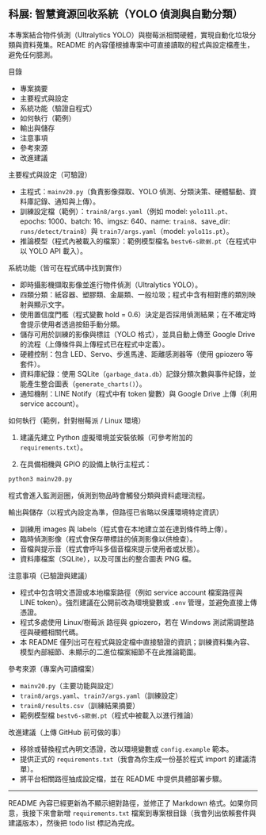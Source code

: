 ## 科展: 智慧資源回收系統（YOLO 偵測與自動分類）

本專案結合物件偵測（Ultralytics YOLO）與樹莓派相關硬體，實現自動化垃圾分類與資料蒐集。README 的內容僅根據專案中可直接讀取的程式與設定檔產生，避免任何臆測。

目錄

- 專案摘要
- 主要程式與設定
- 系統功能（驗證自程式）
- 如何執行（範例）
- 輸出與儲存
- 注意事項
- 參考來源
- 改進建議

主要程式與設定（可驗證）

- 主程式：`mainv20.py`（負責影像擷取、YOLO 偵測、分類決策、硬體驅動、資料庫記錄、通知與上傳）。
- 訓練設定檔（範例）：`train8/args.yaml`（例如 model: `yolo11l.pt`、epochs: 1000、batch: 16、imgsz: 640、name: `train8`、save_dir: `runs/detect/train8`）與 `train7/args.yaml`（model: `yolo11s.pt`）。
- 推論模型（程式內被載入的檔案）：範例模型檔名 `bestv6-s歐剉.pt`（在程式中以 YOLO API 載入）。

系統功能（皆可在程式碼中找到實作）

- 即時攝影機擷取影像並進行物件偵測（Ultralytics YOLO）。
- 四類分類：紙容器、塑膠類、金屬類、一般垃圾；程式中含有相對應的類別映射與顯示文字。
- 使用置信度門檻（程式變數 hold = 0.6）決定是否採用偵測結果；在不確定時會提示使用者透過按鈕手動分類。
- 儲存可用於訓練的影像與標註（YOLO 格式），並具自動上傳至 Google Drive 的流程（上傳條件與上傳程式已在程式中定義）。
- 硬體控制：包含 LED、Servo、步進馬達、距離感測器等（使用 gpiozero 等套件）。
- 資料庫紀錄：使用 SQLite（`garbage_data.db`）記錄分類次數與事件紀錄，並能產生整合圖表（`generate_charts()`）。
- 通知機制：LINE Notify（程式中有 token 變數）與 Google Drive 上傳（利用 service account）。

如何執行（範例，針對樹莓派 / Linux 環境）

1) 建議先建立 Python 虛擬環境並安裝依賴（可參考附加的 `requirements.txt`）。

2) 在具備相機與 GPIO 的設備上執行主程式：

```bash
python3 mainv20.py
```

程式會進入監測迴圈，偵測到物品時會觸發分類與資料處理流程。

輸出與儲存（以程式內設定為準，但路徑已省略以保護環境特定資訊）

- 訓練用 images 與 labels（程式會在本地建立並在達到條件時上傳）。
- 臨時偵測影像（程式會保存帶標註的偵測影像以供檢查）。
- 音檔與提示音（程式會呼叫多個音檔來提示使用者或狀態）。
- 資料庫檔案（SQLite），以及可匯出的整合圖表 PNG 檔。

注意事項（已驗證與建議）

- 程式中包含明文憑證或本地檔案路徑（例如 service account 檔案路徑與 LINE token）。強烈建議在公開前改為環境變數或 `.env` 管理，並避免直接上傳憑證。
- 程式多處使用 Linux/樹莓派 路徑與 gpiozero，若在 Windows 測試需調整路徑與硬體相關代碼。
- 本 README 僅列出可在程式與設定檔中直接驗證的資訊；訓練資料集內容、模型內部細節、未顯示的二進位檔案細節不在此推論範圍。

參考來源（專案內可讀檔案）

- `mainv20.py`（主要功能與設定）
- `train8/args.yaml`、`train7/args.yaml`（訓練設定）
- `train8/results.csv`（訓練結果摘要）
- 範例模型檔 `bestv6-s歐剉.pt`（程式中被載入以進行推論）

改進建議（上傳 GitHub 前可做的事）

- 移除或替換程式內明文憑證，改以環境變數或 `config.example` 範本。
- 提供正式的 `requirements.txt`（我會為你生成一份基於程式 import 的建議清單）。
- 將平台相關路徑抽成設定檔，並在 README 中提供具體部署步驟。

----
README 內容已經更新為不顯示絕對路徑，並修正了 Markdown 格式。如果你同意，我接下來會新增 `requirements.txt` 檔案到專案根目錄（我會列出依賴套件與建議版本），然後把 todo list 標記為完成。 
